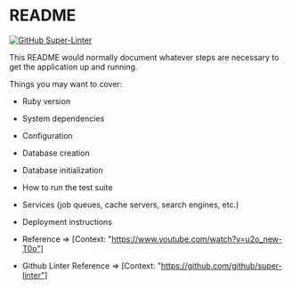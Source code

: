 # README

[![GitHub Super-Linter](https://github.com/hendrik1984/simple_pm_hr/workflows/Lint%20Code%20Base/badge.svg)](https://github.com/marketplace/actions/super-linter)

This README would normally document whatever steps are necessary to get the
application up and running.

Things you may want to cover:

* Ruby version

* System dependencies

* Configuration

* Database creation

* Database initialization

* How to run the test suite

* Services (job queues, cache servers, search engines, etc.)

* Deployment instructions

* Reference
=> [Context: "https://www.youtube.com/watch?v=u2o_new-T0o"]

* Github Linter Reference
=> [Context: "https://github.com/github/super-linter"]

